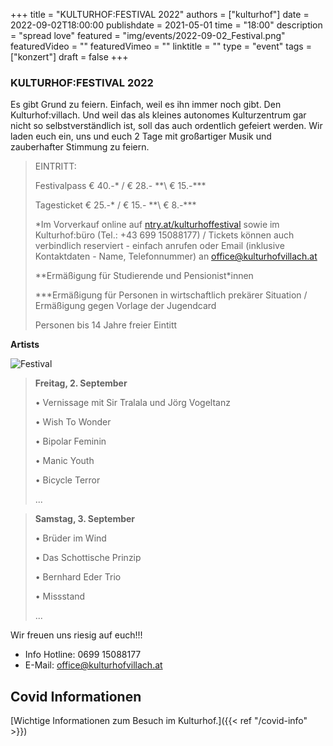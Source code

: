 +++
title = "KULTURHOF:FESTIVAL 2022"
authors = ["kulturhof"]
date = 2022-09-02T18:00:00
publishdate = 2021-05-01
time = "18:00"
description = "spread love"
featured = "img/events/2022-09-02_Festival.png"
featuredVideo = ""
featuredVimeo = ""
linktitle = ""
type = "event"
tags = ["konzert"]
draft = false
+++

### KULTURHOF:FESTIVAL 2022

Es gibt Grund zu feiern. Einfach, weil es ihn immer noch gibt. Den Kulturhof:villach. Und weil das als kleines autonomes Kulturzentrum gar nicht so selbstverständlich ist, soll das auch ordentlich gefeiert werden. Wir laden euch ein, uns und euch 2 Tage mit großartiger Musik und zauberhafter Stimmung zu feiern.   


> EINTRITT: 
>
> Festivalpass € 40.-\* / € 28.- \*\*\ € 15.-\*\*\*
>
> Tagesticket € 25.-\* / € 15.- \*\*\ € 8.-\*\*\*
>
> \*Im Vorverkauf online auf [ntry.at/kulturhoffestival](https://ntry.at/kulturhoffestival) sowie im Kulturhof:büro (Tel.: +43 699 15088177) / Tickets können auch verbindlich reserviert - einfach anrufen oder Email (inklusive Kontaktdaten - Name, Telefonnummer) an office@kulturhofvillach.at
> 
> \*\*Ermäßigung für Studierende und Pensionist\*innen
>
> \*\*\*Ermäßigung für Personen in wirtschaftlich prekärer Situation / Ermäßigung gegen Vorlage der Jugendcard
>
> Personen bis 14 Jahre freier Eintitt


**Artists**

![Festival](/img/events/2022-09-03_Festival.jpg)

> **Freitag, 2. September**
> 
>• Vernissage mit Sir Tralala und Jörg Vogeltanz
> 
>• Wish To Wonder
> 
>• Bipolar Feminin
> 
>• Manic Youth
> 
>• Bicycle Terror
>
> ...

> **Samstag, 3. September**
> 
>• Brüder im Wind
> 
>• Das Schottische Prinzip
> 
>• Bernhard Eder Trio
> 
>• Missstand
> 
> ...


Wir freuen uns riesig auf euch!!! 


- Info Hotline: 0699 15088177 
- E-Mail: office@kulturhofvillach.at

## Covid Informationen

[Wichtige Informationen zum Besuch im Kulturhof.]({{< ref "/covid-info" >}})
